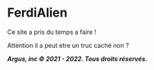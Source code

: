 # FerdiAlien

Ce site a pris du temps a faire ! 

Attention il a peut etre un truc caché non ?

__*Argus, inc © 2021 - 2022. Tous droits réservés.*__
